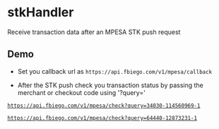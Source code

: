 # stkHandler
Receive transaction data after an MPESA STK push request

## Demo

- Set you callback url as `https://api.fbiego.com/v1/mpesa/callback`

- After the STK push check you transaction status by passing the merchant or checkout code using '?query='

[`https://api.fbiego.com/v1/mpesa/check?query=34030-114560969-1`](https://api.fbiego.com/v1/mpesa/check?query=34030-114560969-1)

[`https://api.fbiego.com/v1/mpesa/check?query=64440-12873231-1`](https://api.fbiego.com/v1/mpesa/check?query=64440-12873231-1)

